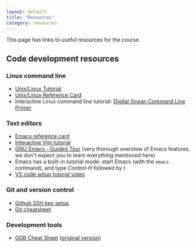 ```yaml
---
layout: default
title: "Resources"
category: resources
---
```


This page has links to useful resources for the course.

## Code development resources

### Linux command line

* <a class="external" target="_blank" href="https://cs.jhu.edu/~joanne/unix.html">Unix/Linux Tutorial</a>
* <a class="external" target="_blank" href="https://cs.jhu.edu/~joanne/unixRC.pdf">Unix/Linux Reference Card</a>
* Interactive Linux command line tutorial: <a class="external" target="_blank" href="https://www.digitalocean.com/community/tutorials/a-linux-command-line-primer">Digital Ocean Command Line Primer</a>

### Text editors

* <a class="external" target="_blank" href="https://www.gnu.org/software/emacs/refcards/pdf/refcard.pdf">Emacs reference card</a>
* <a class="external" target="_blank" href="https://www.openvim.com/">Interactive Vim tutorial</a>
* <a class="external" target="_blank" href="https://www.gnu.org/software/emacs/tour/">GNU Emacs - Guided Tour</a>
  (very thorough overview of Emacs features, we don't expect you to learn everything mentioned here)
* Emacs has a built-in tutorial mode: start Emacs (with the `emacs` command), and type *Control-H* followed by *t*
* <a class="external" target="_blank" href="https://jh.hosted.panopto.com/Panopto/Pages/Viewer.aspx?id=17cf95b5-ba30-4801-a227-af9801354eee">VS code setup tutorial video</a>

<!--
* <a	 class="external" target="_blank" href="https://jh.hosted.panopto.com/Panopto/Pages/Viewer.aspx?id=9efa206a-6849-4bab-b630-ae3200303731">VS code help session (video)</a>
-->

### Git and version control

* [Github SSH key setup](resources/github-ssh.html)
* <a class="external" target="_blank" href="https://github.github.com/training-kit/downloads/github-git-cheat-sheet.pdf">Git cheatsheet</a>

### Development tools

* [GDB Cheat Sheet](resources/GDB%20Cheat%20Sheet.pdf) (<a class="external" target="_blank" href="https://darkdust.net/files/GDB%20Cheat%20Sheet.pdf">original version</a>)
